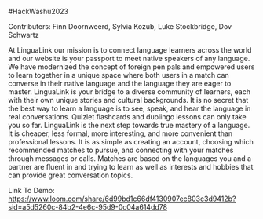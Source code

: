 #HackWashu2023

Contributers: Finn Doornweerd, Sylvia Kozub, Luke Stockbridge, Dov Schwartz

At LinguaLink our mission is to connect language learners across the world and our website is your passport to meet native speakers of any language.  We have modernized the concept of foreign pen pals and empowered users to learn together in a unique space where both users in a match can converse in their native language and the language they are eager to master. LinguaLink is your bridge to a diverse community of learners, each with their own unique stories and cultural backgrounds. It is no secret that the best way to learn a language is to see, speak, and hear the language in real conversations. Quizlet flashcards and duolingo lessons can only take you so far.  LinguaLink is the next step towards true mastery of a language.  It is cheaper, less formal, more interesting, and more convenient than professional lessons.  It is as simple as creating an account, choosing which recommended matches to pursue, and connecting with your matches through messages or calls.  Matches are based on the languages you and a partner are fluent in and trying to learn as well as interests and hobbies that can provide great conversation topics. 

Link To Demo: https://www.loom.com/share/6d99bd1c66df4130907ec803c3d9412b?sid=a5d5260c-84b2-4e6c-95d9-0c04a614dd78

